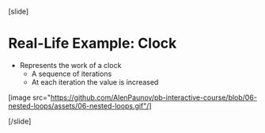 [slide]
# Real-Life Example: Clock
- Represents the work of a clock
    - A sequence of iterations
    - At each iteration the value is increased

[image src="https://github.com/AlenPaunov/pb-interactive-course/blob/06-nested-loops/assets/06-nested-loops.gif"/]

[/slide]